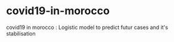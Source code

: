 # covid19-in-morocco
covid19 in morocco : Logistic model to predict futur cases and it's stabilisation
